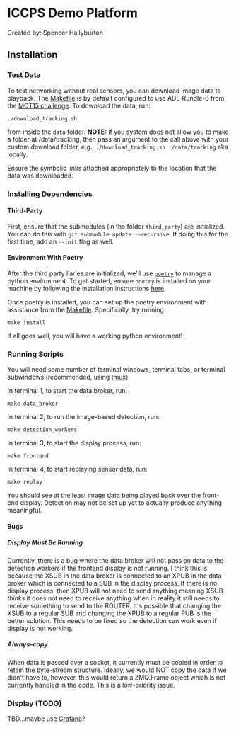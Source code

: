 # ICCPS Demo Platform

Created by: Spencer Hallyburton


## Installation

### Test Data

To test networking without real sensors, you can download image data to playback. The [Makefile][makefile] is by default configured to use ADL-Rundle-6 from the [MOT15 challenge][mot15]. To download the data, run:
```
./download_tracking.sh
```
from inside the `data` folder. **NOTE:** if you system does not allow you to make a folder at /data/tracking, then pass an argument to the call above with your custom download folder, e.g., `./download_tracking.sh ./data/tracking` aka locally.

Ensure the symbolic links attached appropriately to the location that the data was downloaded.

### Installing Dependencies

#### Third-Party

First, ensure that the submodules (in the folder `third_party`) are initialized. You can do this with `git submodule update --recursive`. If doing this for the first time, add an `--init` flag as well.

#### Environment With Poetry

After the third party liaries are initialized, we'll use [`poetry`][poetry] to manage a python environment. To get started, ensure `poetry` is installed on your machine by following the installation instructions [here][poetry-docs].

Once poetry is installed, you can set up the poetry environment with assistance from the [Makefile][makefile]. Specifically, try running:
```
make install
```
If all goes well, you will have a working python environment!

### Running Scripts

You will need some number of terminal windows, terminal tabs, or terminal subwindows (recommended, using [tmux][tmux])

In terminal 1, to start the data broker, run:
```
make data_broker
```

In terminal 2, to run the image-based detection, run:
```
make detection_workers
```

In terminal 3, to start the display process, run:
```
make frontend
```

In terminal 4, to start replaying sensor data, run:
```
make replay
```

You should see at the least image data being played back over the front-end display. Detection may not be set up yet to actually produce anything meaningful.

#### Bugs 

##### Display Must Be Running

Currently, there is a bug where the data broker will not pass on data to the detection workers if the frontend display is not running. I think this is because the XSUB in the data broker is connected to an XPUB in the data broker which is connected to a SUB in the display process. If there is no display process, then XPUB will not need to send anything meaning XSUB *thinks* it does not need to receive anything when in reality it still needs to receive something to send to the ROUTER. It's possible that changing the XSUB to a regular SUB and changing the XPUB to a regular PUB is the better solution. This needs to be fixed so the detection can work even if display is not working.

##### Always-copy

When data is passed over a socket, it currently must be copied in order to retain the byte-stream structure. Ideally, we would NOT copy the data if we didn't have to, however, this would return a ZMQ.Frame object which is not currently handled in the code. This is a low-priority issue.


### Display (TODO)

TBD...maybe use [Grafana][grafana]?


[makefile]: https://github.com/percep-tech/jumpstreet/blob/main/Makefile
[poetry]: https://github.com/python-poetry/poetry
[poetry-docs]: https://python-poetry.org/docs/
[grafana]: https://grafana.com/
[mot15]: https://motchallenge.net/data/MOT15.zip
[tmux]: https://github.com/tmux/tmux/wiki
